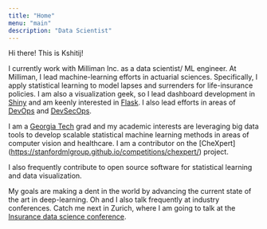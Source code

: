```yaml
---
title: "Home"
menu: "main"
description: "Data Scientist"
---
```


Hi there! This is Kshitij!

I currently work with Milliman Inc. as a data scientist/ ML engineer. At Milliman, I lead  machine-learning efforts in actuarial sciences. Specifically, I apply statistical learning to model lapses and surrenders for life-insurance policies. I am also a visualization geek, so I lead dashboard development in [Shiny](https://shiny.rstudio.com/) and am keenly interested in [Flask](http://flask.pocoo.org/). I also lead efforts in areas of [DevOps](https://www.atlassian.com/devops) and [DevSecOps](https://www.redhat.com/en/topics/devops/what-is-devsecops).

I am a [Georgia Tech](https://www.cc.gatech.edu/) grad and my academic interests are leveraging big data tools to develop scalable statistical machine learning methods in areas of computer vision and healthcare. I am a contributor on the [CheXpert] (https://stanfordmlgroup.github.io/competitions/chexpert/) project.

I also frequently contribute to open source software for statistical learning and data visualization.

My goals are making a dent in the world by advancing the current state of the art in deep-learning.
Oh and I also talk frequently at industry conferences. Catch me next in Zurich, where I am going to talk at the [Insurance data science conference](https://insurancedatascience.org/). 